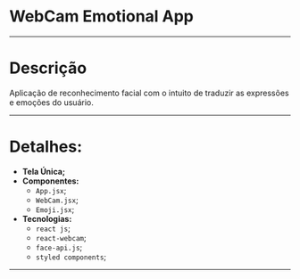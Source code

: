 # WebCam Emotional App

---

# Descrição

Aplicação de reconhecimento facial com o intuito de traduzir as expressões e emoções do usuário.

---

# Detalhes:

- **Tela Única;**
- **Componentes:**
  - `App.jsx`;
  - `WebCam.jsx`;
  - `Emoji.jsx`;
- **Tecnologias:**
  - `react js`;
  - `react-webcam`;
  - `face-api.js`;
  - `styled components`;

---
